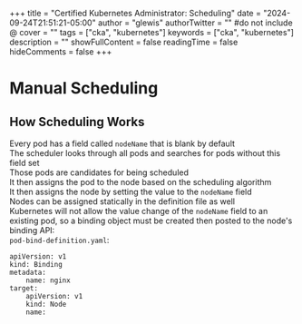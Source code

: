 +++
title = "Certified Kubernetes Administrator: Scheduling"
date = "2024-09-24T21:51:21-05:00"
author = "glewis"
authorTwitter = "" #do not include @
cover = ""
tags = ["cka", "kubernetes"]
keywords = ["cka", "kubernetes"]
description = ""
showFullContent = false
readingTime = false
hideComments = false
+++
# Manual Scheduling
## How Scheduling Works
Every pod has a field called `nodeName` that is blank by default\
The scheduler looks through all pods and searches for pods without this field set\
Those pods are candidates for being scheduled\
It then assigns the pod to the node based on the scheduling algorithm\
It then assigns the node by setting the value to the `nodeName` field\
Nodes can be assigned statically in the definition file as well\
Kubernetes will not allow the value change of the `nodeName` field to an existing pod, so a binding object must be created then posted to the node's binding API:\
`pod-bind-definition.yaml`:
```
apiVersion: v1
kind: Binding
metadata:
	name: nginx
target:
	apiVersion: v1
	kind: Node
	name:
```
